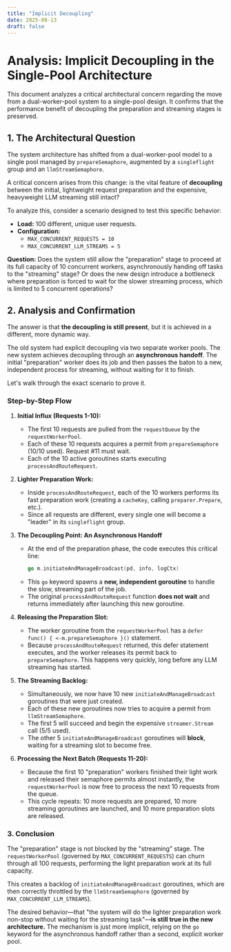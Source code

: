 ```yaml
---
title: "Implicit Decoupling"
date: 2025-08-13
draft: false
---
```


# Analysis: Implicit Decoupling in the Single-Pool Architecture

This document analyzes a critical architectural concern regarding the move from a dual-worker-pool system to a single-pool design. It confirms that the performance benefit of decoupling the preparation and streaming stages is preserved.

## 1. The Architectural Question

The system architecture has shifted from a dual-worker-pool model to a single pool managed by `prepareSemaphore`, augmented by a `singleflight` group and an `llmStreamSemaphore`.

A critical concern arises from this change: is the vital feature of **decoupling** between the initial, lightweight request preparation and the expensive, heavyweight LLM streaming still intact?

To analyze this, consider a scenario designed to test this specific behavior:
*   **Load:** 100 different, unique user requests.
*   **Configuration:**
    *   `MAX_CONCURRENT_REQUESTS = 10`
    *   `MAX_CONCURRENT_LLM_STREAMS = 5`

**Question:** Does the system still allow the "preparation" stage to proceed at its full capacity of 10 concurrent workers, asynchronously handing off tasks to the "streaming" stage? Or does the new design introduce a bottleneck where preparation is forced to wait for the slower streaming process, which is limited to 5 concurrent operations?

## 2. Analysis and Confirmation

The answer is that **the decoupling is still present**, but it is achieved in a different, more dynamic way.

The old system had explicit decoupling via two separate worker pools. The new system achieves decoupling through an **asynchronous handoff**. The initial "preparation" worker does its job and then passes the baton to a new, independent process for streaming, without waiting for it to finish.

Let's walk through the exact scenario to prove it.

### Step-by-Step Flow

1.  **Initial Influx (Requests 1-10):**
    *   The first 10 requests are pulled from the `requestQueue` by the `requestWorkerPool`.
    *   Each of these 10 requests acquires a permit from `prepareSemaphore` (10/10 used). Request #11 must wait.
    *   Each of the 10 active goroutines starts executing `processAndRouteRequest`.

2.  **Lighter Preparation Work:**
    *   Inside `processAndRouteRequest`, each of the 10 workers performs its fast preparation work (creating a `cacheKey`, calling `preparer.Prepare`, etc.).
    *   Since all requests are different, every single one will become a "leader" in its `singleflight` group.

3.  **The Decoupling Point: An Asynchronous Handoff**
    *   At the end of the preparation phase, the code executes this critical line:
        ```go
        go m.initiateAndManageBroadcast(pd, info, logCtx)
        ```
    *   This `go` keyword spawns a **new, independent goroutine** to handle the slow, streaming part of the job.
    *   The original `processAndRouteRequest` function **does not wait** and returns immediately after launching this new goroutine.

4.  **Releasing the Preparation Slot:**
    *   The worker goroutine from the `requestWorkerPool` has a `defer func() { <-m.prepareSemaphore }()` statement.
    *   Because `processAndRouteRequest` returned, this defer statement executes, and the worker releases its permit back to `prepareSemaphore`. This happens very quickly, long before any LLM streaming has started.

5.  **The Streaming Backlog:**
    *   Simultaneously, we now have 10 new `initiateAndManageBroadcast` goroutines that were just created.
    *   Each of these new goroutines now tries to acquire a permit from `llmStreamSemaphore`.
    *   The first 5 will succeed and begin the expensive `streamer.Stream` call (5/5 used).
    *   The other 5 `initiateAndManageBroadcast` goroutines will **block**, waiting for a streaming slot to become free.

6.  **Processing the Next Batch (Requests 11-20):**
    *   Because the first 10 "preparation" workers finished their light work and released their semaphore permits almost instantly, the `requestWorkerPool` is now free to process the next 10 requests from the queue.
    *   This cycle repeats: 10 more requests are prepared, 10 more streaming goroutines are launched, and 10 more preparation slots are released.

### 3. Conclusion

The "preparation" stage is not blocked by the "streaming" stage. The `requestWorkerPool` (governed by `MAX_CONCURRENT_REQUESTS`) can churn through all 100 requests, performing the light preparation work at its full capacity.

This creates a backlog of `initiateAndManageBroadcast` goroutines, which are then correctly throttled by the `llmStreamSemaphore` (governed by `MAX_CONCURRENT_LLM_STREAMS`).

The desired behavior—that "the system will do the lighter preparation work non-stop without waiting for the streaming task"—**is still true in the new architecture.** The mechanism is just more implicit, relying on the `go` keyword for the asynchronous handoff rather than a second, explicit worker pool.
